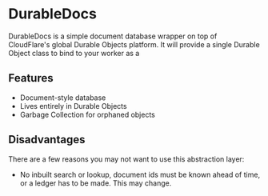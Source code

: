
# DurableDocs

DurableDocs is a simple document database wrapper on top of CloudFlare's global
Durable Objects platform. It will provide a single Durable Object class to bind
to your worker as a 


## Features

- Document-style database
- Lives entirely in Durable Objects
- Garbage Collection for orphaned objects


## Disadvantages

There are a few reasons you may not want to use this abstraction layer:

- No inbuilt search or lookup, document ids must be known ahead of time,
or a ledger has to be made. This may change.
